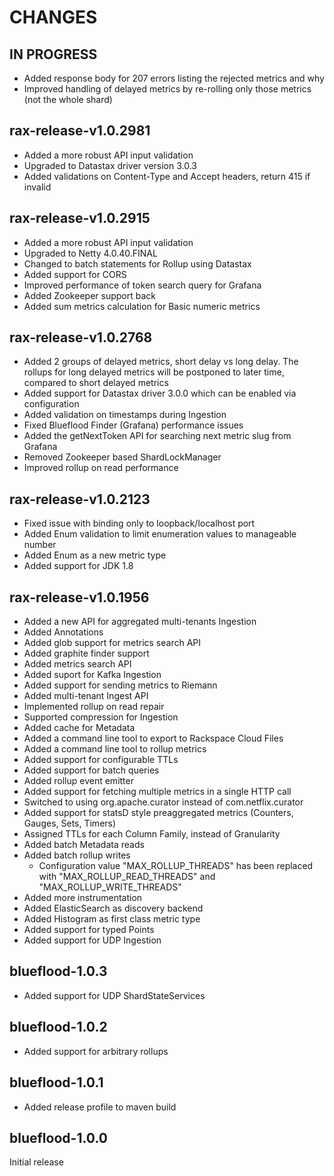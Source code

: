 # CHANGES

## IN PROGRESS
* Added response body for 207 errors listing the rejected metrics and why
* Improved handling of delayed metrics by re-rolling only those metrics (not the whole shard)

## rax-release-v1.0.2981
* Added a more robust API input validation
* Upgraded to Datastax driver version 3.0.3
* Added validations on Content-Type and Accept headers, return 415 if invalid

## rax-release-v1.0.2915
* Added a more robust API input validation
* Upgraded to Netty 4.0.40.FINAL
* Changed to batch statements for Rollup using Datastax 
* Added support for CORS
* Improved performance of token search query for Grafana
* Added Zookeeper support back
* Added sum metrics calculation for Basic numeric metrics

## rax-release-v1.0.2768
* Added 2 groups of delayed metrics, short delay vs long delay. The rollups for
  long delayed metrics will be postponed to later time, compared to short delayed
  metrics
* Added support for Datastax driver 3.0.0 which can be enabled via configuration
* Added validation on timestamps during Ingestion
* Fixed Blueflood Finder (Grafana) performance issues
* Added the getNextToken API for searching next metric slug from Grafana
* Removed Zookeeper based ShardLockManager
* Improved rollup on read performance

## rax-release-v1.0.2123
* Fixed issue with binding only to loopback/localhost port
* Added Enum validation to limit enumeration values to manageable number
* Added Enum as a new metric type
* Added support for JDK 1.8

## rax-release-v1.0.1956
* Added a new API for aggregated multi-tenants Ingestion
* Added Annotations
* Added glob support for metrics search API
* Added graphite finder support
* Added metrics search API
* Added suport for Kafka Ingestion
* Added support for sending metrics to Riemann
* Added multi-tenant Ingest API
* Implemented rollup on read repair
* Supported compression for Ingestion
* Added cache for Metadata
* Added a command line tool to export to Rackspace Cloud Files
* Added a command line tool to rollup metrics
* Added support for configurable TTLs
* Added support for batch queries
* Added rollup event emitter
* Added support for fetching multiple metrics in a single HTTP call
* Switched to using org.apache.curator instead of com.netflix.curator
* Added support for statsD style preaggregated metrics (Counters, Gauges, Sets, Timers)
* Assigned TTLs for each Column Family, instead of Granularity
* Added batch Metadata reads
* Added batch rollup writes
  * Configuration value "MAX_ROLLUP_THREADS" has been replaced with "MAX_ROLLUP_READ_THREADS" and "MAX_ROLLUP_WRITE_THREADS"
* Added more instrumentation
* Added ElasticSearch as discovery backend
* Added Histogram as first class metric type
* Added support for typed Points
* Added support for UDP Ingestion

## blueflood-1.0.3
* Added support for UDP ShardStateServices

## blueflood-1.0.2
* Added support for arbitrary rollups

## blueflood-1.0.1
* Added release profile to maven build

## blueflood-1.0.0
Initial release
